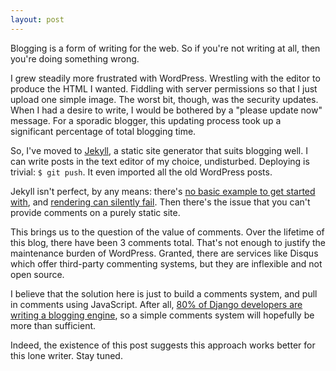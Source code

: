 ```yaml
--- 
layout: post
---
```


Blogging is a form of writing for the web. So if you're not writing at
all, then you're doing something wrong.

I grew steadily more frustrated with WordPress. Wrestling with the
editor to produce the HTML I wanted. Fiddling with server permissions
so that I just upload one simple image. The worst bit, though, was the
security updates. When I had a desire to write, I would be bothered by
a "please update now" message. For a sporadic blogger, this updating
process took up a significant percentage of total blogging time.

So, I've moved to [Jekyll](https://github.com/mojombo/jekyll), a
static site generator that suits blogging well. I can write posts in
the text editor of my choice, undisturbed. Deploying is trivial: `$
git push`. It even imported all the old WordPress posts.

Jekyll isn't perfect, by any means: there's
[no basic example to get started with](https://github.com/mojombo/jekyll/issues/194),
and
[rendering can silently fail](https://github.com/mojombo/jekyll/issues/353). Then
there's the issue that you can't provide comments on a purely static site.

This brings us to the question of the value of comments. Over the
lifetime of this blog, there have been 3 comments total. That's not
enough to justify the maintenance burden of WordPress. Granted, there
are services like Disqus which offer third-party commenting systems,
but they are inflexible and not open source.

I believe that the solution here is just to build a comments system, and pull in
comments using JavaScript. After all,
[80% of Django developers are writing a blogging engine](http://www.youtube.com/watch?v=i6Fr65PFqfk&t=5m51s),
so a simple comments system will hopefully be more than sufficient.

Indeed, the existence of this post suggests this approach works better
for this lone writer. Stay tuned.
